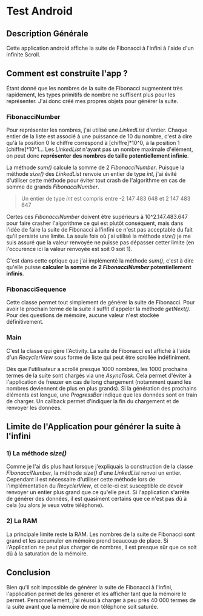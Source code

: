 # Test Android

## Description Générale

Cette application android affiche la suite de Fibonacci à l'infini à l'aide d'un infinite Scroll.

## Comment est construite l'app ?

Étant donné que les nombres de la suite de Fibonacci augmentent très rapidement, les types primitifs de nombre ne suffisent plus pour les représenter. J'ai donc créé mes propres objets pour générer la suite.

### FibonacciNumber

Pour représenter les nombres, j'ai utilisé une *LinkedList* d'entier. Chaque entier de la liste est associé à une puissance de 10 du nombre, c'est à dire qu'à la position 0 le chiffre correspond à [chiffre]*10^0, à la position 1 [chiffre]*10^1... Les *LinkedList* n'ayant pas un nombre maximale d'élément, on peut donc **représenter des nombres de taille potentiellement infinie**.

La méthode *sum()* calcule la somme de 2 *FibonacciNumber*. Puisque la méthode *size()* des *LinkedList* renvoie un entier de type *int*, j'ai évité d'utiliser cette méthode pour éviter tout crash de l'algorithme en cas de somme de grands *FibonacciNumber*.

> Un entier de type *int* est compris entre -2 147 483 648 et 2 147 483 647

Certes ces *FibonacciNumber* doivent être supérieurs à 10^2.147.483.647 pour faire crasher l'algorithme ce qui est plutôt conséquent, mais dans l'idée de faire la suite de Fibonacci à l'infini ce n'est pas acceptable du fait qu'il persiste une limite. La seule fois où j'ai utilisé la méthode *size()* je me suis assuré que la valeur renvoyée ne puisse pas dépasser cetter limite (en l'occurence ici la valeur renvoyée est soit 0 soit 1).

C'est dans cette optique que j'ai implémenté la méthode *sum()*, c'est à dire qu'elle puisse **calculer la somme de 2 *FibonacciNumber* potentiellement infinis**.

### FibonacciSequence

Cette classe permet tout simplement de générer la suite de Fibonacci. Pour avoir le prochain terme de la suite il suffit d'appeler la méthode *getNext()*. Pour des questions de mémoire, aucune valeur n'est stockée définitivement.

### Main

C'est la classe qui gère l'Activity. La suite de Fibonacci est affiché à l'aide d'un *RecyclerView* sous forme de liste qui peut être scrollée indéfiniment. 

Dès que l'utilisateur a scrollé presque 1000 nombres, les 1000 prochains termes de la suite sont chargés via une *AsyncTask*. Cela permet d'éviter à l'application de freezer en cas de long chargement (notamment quand les nombres deviennent de plus en plus grands). Si la génération des prochains éléments est longue, une *ProgressBar* indique que les données sont en train de charger. Un callback permet d'indiquer la fin du chargement et de renvoyer les données.

## Limite de l'Application pour générer la suite à l'infini

### 1) La méthode *size()*

Comme je l'ai dis plus haut lorsque j'expliquais la construction de la classe *FibonacciNumber*, la méthode *size()* d'une *LinkedList* renvoi un entier. Cependant il est nécessaire d'utiliser cette méthode lors de l'implémentation du *RecyclerView*, et celle-ci est susceptible de devoir renvoyer un entier plus grand que ce qu'elle peut. Si l'application s'arrête de générer des données, il est quasiment certains que ce n'est pas dû à cela (ou alors je veux votre téléphone).

### 2) La RAM

La principale limite reste la RAM. Les nombres de la suite de Fibonacci sont grand et les accumuler en mémoire prend beaucoup de place. Si l'Application ne peut plus charger de nombres, il est presque sûr que ce soit dû à la saturation de la mémoire.

## Conclusion

Bien qu'il soit impossible de générer la suite de Fibonacci à l'infini, l'application permet de les génerer et les afficher tant que la mémoire le permet. Personnellement, j'ai réussi à charger à peu près 40 000 termes de la suite avant que la mémoire de mon téléphone soit saturée.
